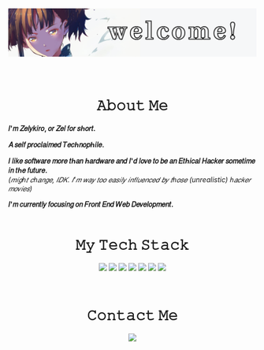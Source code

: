 # <img src="images/welcome.png">
<br>
<h1 align="center">𝙰𝚋𝚘𝚞𝚝 𝙼𝚎</h1>

**𝐼'𝑚 𝑍𝑒𝑙𝑦𝑘𝑖𝑟𝑜, 𝑜𝑟 𝑍𝑒𝑙 𝑓𝑜𝑟 𝑠ℎ𝑜𝑟𝑡.**

**𝐴 𝑠𝑒𝑙𝑓 𝑝𝑟𝑜𝑐𝑙𝑎𝑖𝑚𝑒𝑑 𝑇𝑒𝑐ℎ𝑛𝑜𝑝ℎ𝑖𝑙𝑒.**

**𝐼 𝑙𝑖𝑘𝑒 𝑠𝑜𝑓𝑡𝑤𝑎𝑟𝑒 𝑚𝑜𝑟𝑒 𝑡ℎ𝑎𝑛 ℎ𝑎𝑟𝑑𝑤𝑎𝑟𝑒 𝑎𝑛𝑑 𝐼'𝑑 𝑙𝑜𝑣𝑒 𝑡𝑜 𝑏𝑒 𝑎𝑛 𝐸𝑡ℎ𝑖𝑐𝑎𝑙 𝐻𝑎𝑐𝑘𝑒𝑟 𝑠𝑜𝑚𝑒𝑡𝑖𝑚𝑒 𝑖𝑛 𝑡ℎ𝑒 𝑓𝑢𝑡𝑢𝑟𝑒.**   
_(𝑚𝑖𝑔ℎ𝑡 𝑐ℎ𝑎𝑛𝑔𝑒, 𝐼𝐷𝐾. 𝐼'𝑚 𝑤𝑎𝑦 𝑡𝑜𝑜 𝑒𝑎𝑠𝑖𝑙𝑦 𝑖𝑛𝑓𝑙𝑢𝑒𝑛𝑐𝑒𝑑 𝑏𝑦 𝑡ℎ𝑜𝑠𝑒 (unrealistic) ℎ𝑎𝑐𝑘𝑒𝑟 𝑚𝑜𝑣𝑖𝑒𝑠)_

**𝐼'𝑚 𝑐𝑢𝑟𝑟𝑒𝑛𝑡𝑙𝑦 𝑓𝑜𝑐𝑢𝑠𝑖𝑛𝑔 𝑜𝑛 𝐹𝑟𝑜𝑛𝑡 𝐸𝑛𝑑 𝑊𝑒𝑏 𝐷𝑒𝑣𝑒𝑙𝑜𝑝𝑚𝑒𝑛𝑡.**   
<br>
<div align="center">

<h1>𝙼𝚢 𝚃𝚎𝚌𝚑 𝚂𝚝𝚊𝚌𝚔</h1>

[![](https://img.shields.io/badge/HTML5-E34F26?style=for-the-badge&logo=html5&logoColor=white)](https://developer.mozilla.org/en-US/docs/Web/HTML)
[![](https://img.shields.io/badge/CSS3-1572B6?style=for-the-badge&logo=css3&logoColor=white)](https://developer.mozilla.org/en-US/docs/Web/CSS)
[![](https://img.shields.io/badge/Sass-CC6699?style=for-the-badge&logo=sass&logoColor=white)](https://sass-lang.com/documentation)
[![](https://img.shields.io/badge/JavaScript-F7DF1E?style=for-the-badge&logo=javascript&logoColor=black)](https://developer.mozilla.org/en-US/docs/Web/javascript)
[![](https://img.shields.io/badge/jQuery-0769AD?style=for-the-badge&logo=jquery&logoColor=white)](https://api.jquery.com/)
[![](https://img.shields.io/badge/Git-F05032?style=for-the-badge&logo=git&logoColor=white)](https://git-scm.com/doc)
[![](https://img.shields.io/badge/Figma-F24E1E?style=for-the-badge&logo=figma&logoColor=white)](https://www.figma.com/)

  <br>
<h1>𝙲𝚘𝚗𝚝𝚊𝚌𝚝 𝙼𝚎</h1>

[![](https://img.shields.io/badge/ProtonMail-8B89CC?style=for-the-badge&logo=protonmail&logoColor=white)](zelykiro@protonmail.com)

</div>
